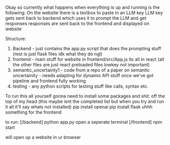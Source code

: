 Okay so currently what happens when everything is up and running is the following:
On the website there is a textbox to paste in an LLM key
LLM key gets sent back to backend which uses it to prompt the LLM and get responses
responses are sent back to the frontend and displayed on website

Structure:
1. Backend - just contains the app.py script that does the prompting stuff (rest is just flask files idk what they do ngl)
2. frontend - main stuff for website in frontend/src/App.js its all in react (all the other files are just react preloaded files lowkey not important)
3. semantic_uncertainty1 - code from a repo of a paper on semantic uncertainity - needs adapting for dynamic API stuff once we've got pipeline and frontend fully working
4. testing - any python scripts for testing stuff like calls, syntax etc.

To run this all yourself gonna need to install some packages and shit:
off the top of my head (this maybe isnt the completed list but when you try and run it all it'll say whats not installed)
pip install openai
pip install flask
uhhh something for the frontend

to run:
[/backend] python app.py
open a seperate terminal
[/frontend] npm start

will open up a website in ur browser 
